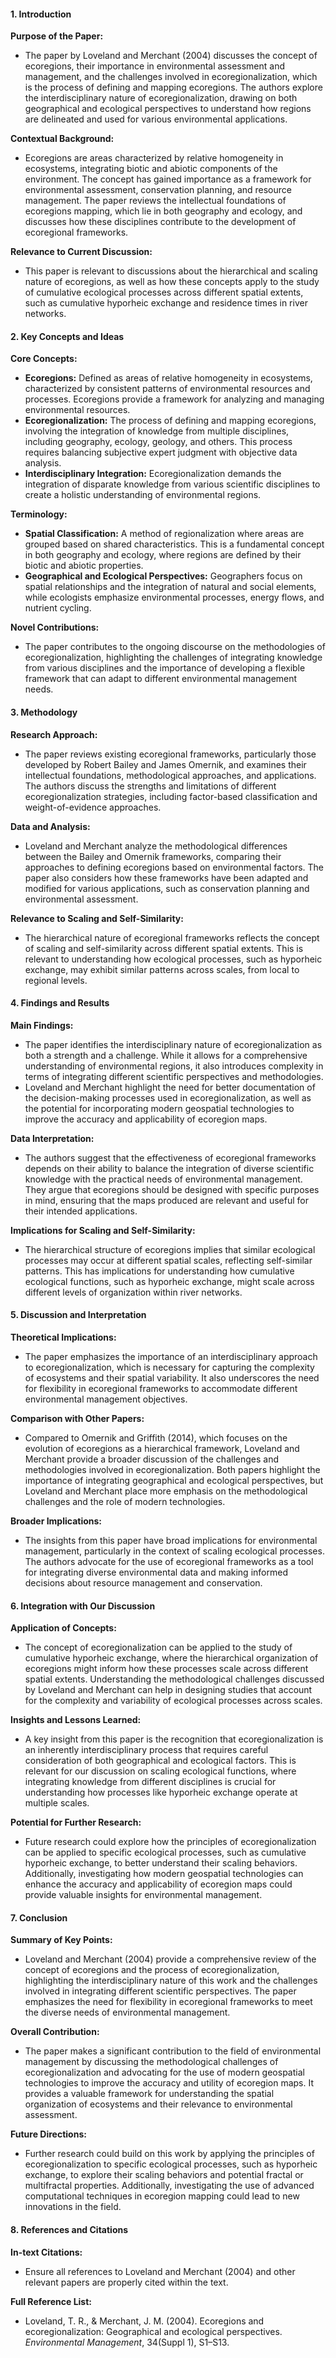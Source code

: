 #### 1. **Introduction**

**Purpose of the Paper:**

- The paper by Loveland and Merchant (2004) discusses the concept of ecoregions, their importance in environmental assessment and management, and the challenges involved in ecoregionalization, which is the process of defining and mapping ecoregions. The authors explore the interdisciplinary nature of ecoregionalization, drawing on both geographical and ecological perspectives to understand how regions are delineated and used for various environmental applications.

**Contextual Background:**

- Ecoregions are areas characterized by relative homogeneity in ecosystems, integrating biotic and abiotic components of the environment. The concept has gained importance as a framework for environmental assessment, conservation planning, and resource management. The paper reviews the intellectual foundations of ecoregions mapping, which lie in both geography and ecology, and discusses how these disciplines contribute to the development of ecoregional frameworks.

**Relevance to Current Discussion:**

- This paper is relevant to discussions about the hierarchical and scaling nature of ecoregions, as well as how these concepts apply to the study of cumulative ecological processes across different spatial extents, such as cumulative hyporheic exchange and residence times in river networks.

#### 2. **Key Concepts and Ideas**

**Core Concepts:**

- **Ecoregions:** Defined as areas of relative homogeneity in ecosystems, characterized by consistent patterns of environmental resources and processes. Ecoregions provide a framework for analyzing and managing environmental resources.
- **Ecoregionalization:** The process of defining and mapping ecoregions, involving the integration of knowledge from multiple disciplines, including geography, ecology, geology, and others. This process requires balancing subjective expert judgment with objective data analysis.
- **Interdisciplinary Integration:** Ecoregionalization demands the integration of disparate knowledge from various scientific disciplines to create a holistic understanding of environmental regions.

**Terminology:**

- **Spatial Classification:** A method of regionalization where areas are grouped based on shared characteristics. This is a fundamental concept in both geography and ecology, where regions are defined by their biotic and abiotic properties.
- **Geographical and Ecological Perspectives:** Geographers focus on spatial relationships and the integration of natural and social elements, while ecologists emphasize environmental processes, energy flows, and nutrient cycling.

**Novel Contributions:**

- The paper contributes to the ongoing discourse on the methodologies of ecoregionalization, highlighting the challenges of integrating knowledge from various disciplines and the importance of developing a flexible framework that can adapt to different environmental management needs.

#### 3. **Methodology**

**Research Approach:**

- The paper reviews existing ecoregional frameworks, particularly those developed by Robert Bailey and James Omernik, and examines their intellectual foundations, methodological approaches, and applications. The authors discuss the strengths and limitations of different ecoregionalization strategies, including factor-based classification and weight-of-evidence approaches.

**Data and Analysis:**

- Loveland and Merchant analyze the methodological differences between the Bailey and Omernik frameworks, comparing their approaches to defining ecoregions based on environmental factors. The paper also considers how these frameworks have been adapted and modified for various applications, such as conservation planning and environmental assessment.

**Relevance to Scaling and Self-Similarity:**

- The hierarchical nature of ecoregional frameworks reflects the concept of scaling and self-similarity across different spatial extents. This is relevant to understanding how ecological processes, such as hyporheic exchange, may exhibit similar patterns across scales, from local to regional levels.

#### 4. **Findings and Results**

**Main Findings:**

- The paper identifies the interdisciplinary nature of ecoregionalization as both a strength and a challenge. While it allows for a comprehensive understanding of environmental regions, it also introduces complexity in terms of integrating different scientific perspectives and methodologies.
- Loveland and Merchant highlight the need for better documentation of the decision-making processes used in ecoregionalization, as well as the potential for incorporating modern geospatial technologies to improve the accuracy and applicability of ecoregion maps.

**Data Interpretation:**

- The authors suggest that the effectiveness of ecoregional frameworks depends on their ability to balance the integration of diverse scientific knowledge with the practical needs of environmental management. They argue that ecoregions should be designed with specific purposes in mind, ensuring that the maps produced are relevant and useful for their intended applications.

**Implications for Scaling and Self-Similarity:**

- The hierarchical structure of ecoregions implies that similar ecological processes may occur at different spatial scales, reflecting self-similar patterns. This has implications for understanding how cumulative ecological functions, such as hyporheic exchange, might scale across different levels of organization within river networks.

#### 5. **Discussion and Interpretation**

**Theoretical Implications:**

- The paper emphasizes the importance of an interdisciplinary approach to ecoregionalization, which is necessary for capturing the complexity of ecosystems and their spatial variability. It also underscores the need for flexibility in ecoregional frameworks to accommodate different environmental management objectives.

**Comparison with Other Papers:**

- Compared to Omernik and Griffith (2014), which focuses on the evolution of ecoregions as a hierarchical framework, Loveland and Merchant provide a broader discussion of the challenges and methodologies involved in ecoregionalization. Both papers highlight the importance of integrating geographical and ecological perspectives, but Loveland and Merchant place more emphasis on the methodological challenges and the role of modern technologies.

**Broader Implications:**

- The insights from this paper have broad implications for environmental management, particularly in the context of scaling ecological processes. The authors advocate for the use of ecoregional frameworks as a tool for integrating diverse environmental data and making informed decisions about resource management and conservation.

#### 6. **Integration with Our Discussion**

**Application of Concepts:**

- The concept of ecoregionalization can be applied to the study of cumulative hyporheic exchange, where the hierarchical organization of ecoregions might inform how these processes scale across different spatial extents. Understanding the methodological challenges discussed by Loveland and Merchant can help in designing studies that account for the complexity and variability of ecological processes across scales.

**Insights and Lessons Learned:**

- A key insight from this paper is the recognition that ecoregionalization is an inherently interdisciplinary process that requires careful consideration of both geographical and ecological factors. This is relevant for our discussion on scaling ecological functions, where integrating knowledge from different disciplines is crucial for understanding how processes like hyporheic exchange operate at multiple scales.

**Potential for Further Research:**

- Future research could explore how the principles of ecoregionalization can be applied to specific ecological processes, such as cumulative hyporheic exchange, to better understand their scaling behaviors. Additionally, investigating how modern geospatial technologies can enhance the accuracy and applicability of ecoregion maps could provide valuable insights for environmental management.

#### 7. **Conclusion**

**Summary of Key Points:**

- Loveland and Merchant (2004) provide a comprehensive review of the concept of ecoregions and the process of ecoregionalization, highlighting the interdisciplinary nature of this work and the challenges involved in integrating different scientific perspectives. The paper emphasizes the need for flexibility in ecoregional frameworks to meet the diverse needs of environmental management.

**Overall Contribution:**

- The paper makes a significant contribution to the field of environmental management by discussing the methodological challenges of ecoregionalization and advocating for the use of modern geospatial technologies to improve the accuracy and utility of ecoregion maps. It provides a valuable framework for understanding the spatial organization of ecosystems and their relevance to environmental assessment.

**Future Directions:**

- Further research could build on this work by applying the principles of ecoregionalization to specific ecological processes, such as hyporheic exchange, to explore their scaling behaviors and potential fractal or multifractal properties. Additionally, investigating the use of advanced computational techniques in ecoregion mapping could lead to new innovations in the field.

#### 8. **References and Citations**

**In-text Citations:**

- Ensure all references to Loveland and Merchant (2004) and other relevant papers are properly cited within the text.

**Full Reference List:**

- Loveland, T. R., & Merchant, J. M. (2004). Ecoregions and ecoregionalization: Geographical and ecological perspectives. _Environmental Management_, 34(Suppl 1), S1–S13.